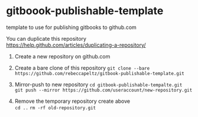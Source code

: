 # gitboook-publishable-template
template to use for publishing gitbooks to github.com

You can duplicate this repository 
https://help.github.com/articles/duplicating-a-repository/

1. Create a new repository on github.com  


2. Create a bare clone of this repository
`git clone --bare https://github.com/rebeccapeltz/gitbook-publishable-template.git`

3. Mirror-push to new repository
`cd gitbook-publishable-tempalte.git`  
`git push --mirror https://github.com/useraccount/new-repository.git`  

4. Remove the temporary repository create above  
`cd ..`
`rm -rf old-repository.git`  


